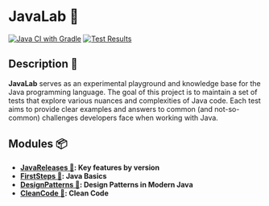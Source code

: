 # JavaLab 🧪

[![Java CI with Gradle](https://github.com/mperor/JavaLab/actions/workflows/gradle.yml/badge.svg)](https://github.com/mperor/JavaLab/actions/workflows/gradle.yml)
[![Test Results](https://gist.githubusercontent.com/mperor/710a27220e46b738c4a2ccb888676388/raw/badge.svg)](JavaReleases/src/test/java/pl/mperor/lab/java)

## Description 📄
**JavaLab** serves as an experimental playground and knowledge base for the Java programming language. 
The goal of this project is to maintain a set of tests that explore various nuances and complexities of Java code. 
Each test aims to provide clear examples and answers to common (and not-so-common) challenges developers face when working with Java.

## Modules 📦

- **[JavaReleases 📅](JavaReleases/README.md): Key features by version**
- **[FirstSteps 👣](FirstSteps/README.md): Java Basics**
- **[DesignPatterns 🧩](DesignPatterns/README.md): Design Patterns in Modern Java**
- **[CleanCode 🧼](CleanCode/README.md): Clean Code**